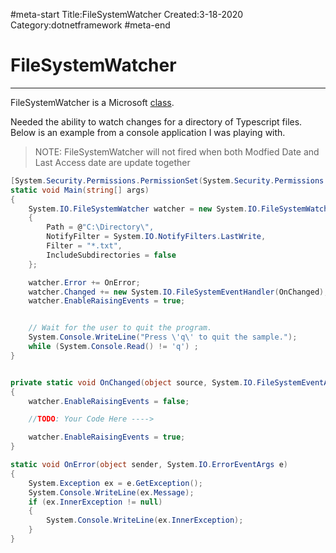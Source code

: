 #meta-start
Title:FileSystemWatcher
Created:3-18-2020
Category:dotnetframework
#meta-end
# FileSystemWatcher
---
FileSystemWatcher is a Microsoft [class](https://docs.microsoft.com/en-us/dotnet/api/system.io.filesystemwatcher?view=netframework-4.8). 

Needed the ability to watch changes for a directory of Typescript files. Below is an example from a console application I was playing with.

> NOTE: FileSystemWatcher will not fired when both Modfied Date and Last Access date are update together

```csharp
[System.Security.Permissions.PermissionSet(System.Security.Permissions.SecurityAction.Demand, Name = "FullTrust")]
static void Main(string[] args)
{
    System.IO.FileSystemWatcher watcher = new System.IO.FileSystemWatcher
    {
        Path = @"C:\Directory\",
        NotifyFilter = System.IO.NotifyFilters.LastWrite,
        Filter = "*.txt",
        IncludeSubdirectories = false
    };

    watcher.Error += OnError;
    watcher.Changed += new System.IO.FileSystemEventHandler(OnChanged);
    watcher.EnableRaisingEvents = true;


    // Wait for the user to quit the program.
    System.Console.WriteLine("Press \'q\' to quit the sample.");
    while (System.Console.Read() != 'q') ;
}


private static void OnChanged(object source, System.IO.FileSystemEventArgs e)
{
    watcher.EnableRaisingEvents = false;

    //TODO: Your Code Here ---->

    watcher.EnableRaisingEvents = true;
}

static void OnError(object sender, System.IO.ErrorEventArgs e)
{
    System.Exception ex = e.GetException();
    System.Console.WriteLine(ex.Message);
    if (ex.InnerException != null)
    {
        System.Console.WriteLine(ex.InnerException);
    }
}
```